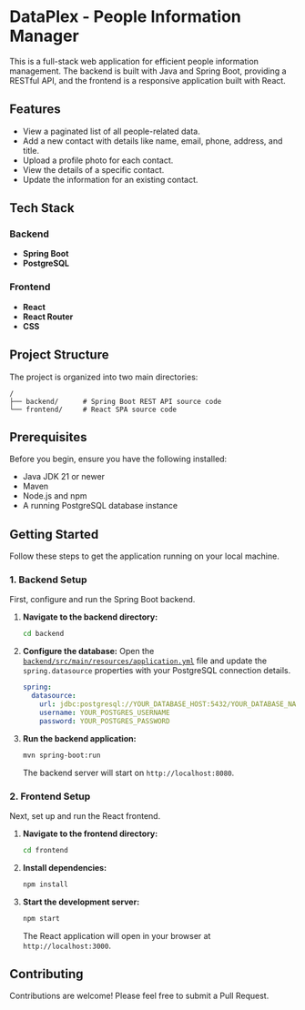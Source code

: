 # DataPlex - People Information Manager

This is a full-stack web application for efficient people information management. The backend is built with Java and Spring Boot, providing a RESTful API, and the frontend is a responsive application built with React.

## Features

*   View a paginated list of all people-related data.
*   Add a new contact with details like name, email, phone, address, and title.
*   Upload a profile photo for each contact.
*   View the details of a specific contact.
*   Update the information for an existing contact.

## Tech Stack

### Backend

*   **Spring Boot**
*   **PostgreSQL**

### Frontend

*   **React**
*   **React Router**
*   **CSS**

## Project Structure

The project is organized into two main directories:

```
/
├── backend/      # Spring Boot REST API source code
└── frontend/     # React SPA source code
```

## Prerequisites

Before you begin, ensure you have the following installed:

*   Java JDK 21 or newer
*   Maven
*   Node.js and npm
*   A running PostgreSQL database instance

## Getting Started

Follow these steps to get the application running on your local machine.

### 1. Backend Setup

First, configure and run the Spring Boot backend.

1.  **Navigate to the backend directory:**
    ```sh
    cd backend
    ```

2.  **Configure the database:**
    Open the [`backend/src/main/resources/application.yml`](backend/src/main/resources/application.yml) file and update the `spring.datasource` properties with your PostgreSQL connection details.

    ```yml
    spring:
      datasource:
        url: jdbc:postgresql://YOUR_DATABASE_HOST:5432/YOUR_DATABASE_NAME
        username: YOUR_POSTGRES_USERNAME
        password: YOUR_POSTGRES_PASSWORD
    ```

3.  **Run the backend application:**
    ```sh
    mvn spring-boot:run
    ```
    The backend server will start on `http://localhost:8080`.

### 2. Frontend Setup

Next, set up and run the React frontend.

1.  **Navigate to the frontend directory:**
    ```sh
    cd frontend
    ```

2.  **Install dependencies:**
    ```sh
    npm install
    ```

3.  **Start the development server:**
    ```sh
    npm start
    ```
    The React application will open in your browser at `http://localhost:3000`.

## Contributing

Contributions are welcome! Please feel free to submit a Pull Request.
